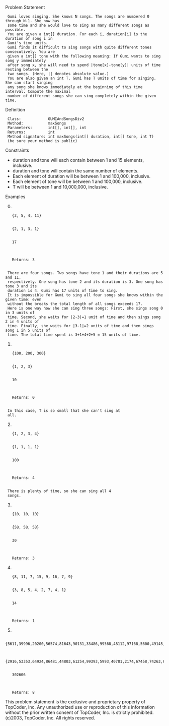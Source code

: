 

Problem Statement

     Gumi loves singing. She knows N songs. The songs are numbered 0 through N-1. She now has
     some time and she would love to sing as many different songs as possible.
     You are given a int[] duration. For each i, duration[i] is the duration of song i in
     Gumi's time units.
     Gumi finds it difficult to sing songs with quite different tones consecutively. You are
     given a int[] tone with the following meaning: If Gumi wants to sing song y immediately
     after song x, she will need to spend |tone[x]-tone[y]| units of time resting between the
     two songs. (Here, || denotes absolute value.)
     You are also given an int T. Gumi has T units of time for singing. She can start singing
     any song she knows immediately at the beginning of this time interval. Compute the maximal
     number of different songs she can sing completely within the given time.

Definition


     Class:            GUMIAndSongsDiv2
     Method:           maxSongs
     Parameters:       int[], int[], int
     Returns:          int
     Method signature: int maxSongs(int[] duration, int[] tone, int T)
     (be sure your method is public)

    

Constraints

  -  duration and tone will each contain between 1 and 15 elements, inclusive.
  -  duration and tone will contain the same number of elements.
  -  Each element of duration will be between 1 and 100,000, inclusive.
  -  Each element of tone will be between 1 and 100,000, inclusive.
  -  T will be between 1 and 10,000,000, inclusive.

Examples

 0)



       {3, 5, 4, 11}


       {2, 1, 3, 1}


       17



       Returns: 3


     There are four songs. Two songs have tone 1 and their durations are 5 and 11,
     respectively. One song has tone 2 and its duration is 3. One song has tone 3 and its
     duration is 4. Gumi has 17 units of time to sing.
     It is impossible for Gumi to sing all four songs she knows within the given time: even
     without the breaks the total length of all songs exceeds 17.
     Here is one way how she can sing three songs: First, she sings song 0 in 3 units of
     time. Second, she waits for |2-3|=1 unit of time and then sings song 2 in 4 units of
     time. Finally, she waits for |3-1|=2 units of time and then sings song 1 in 5 units of
     time. The total time spent is 3+1+4+2+5 = 15 units of time.


 1)



       {100, 200, 300}


       {1, 2, 3}


       10



       Returns: 0


     In this case, T is so small that she can't sing at
     all.


 2)



       {1, 2, 3, 4}


       {1, 1, 1, 1}


       100



       Returns: 4


     There is plenty of time, so she can sing all 4
     songs.


 3)



       {10, 10, 10}


       {58, 58, 58}

    
       30



       Returns: 3




 4)



       {8, 11, 7, 15, 9, 16, 7, 9}


       {3, 8, 5, 4, 2, 7, 4, 1}

    
       14



       Returns: 1




 5)



       {5611,39996,20200,56574,81643,90131,33486,99568,48112,97168,5600,49145,73590,3979,94614}


       {2916,53353,64924,86481,44803,61254,99393,5993,40781,2174,67458,74263,69710,40044,80853}

    
       302606



       Returns: 8





This problem statement is the exclusive and proprietary property of TopCoder,
Inc. Any unauthorized use or reproduction of this information without the prior
written consent of TopCoder, Inc. is strictly prohibited. (c)2003, TopCoder,
Inc. All rights reserved.
